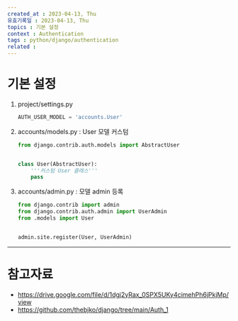 ```yaml
---
created_at : 2023-04-13, Thu
유효기록일 : 2023-04-13, Thu
topics : 기본 설정
context : Authentication
tags : python/django/authentication
related : 
---
```

# 기본 설정
1. project/settings.py
	```python
	AUTH_USER_MODEL = 'accounts.User'
	```
2. accounts/models.py : User 모델 커스텀
	```python
	from django.contrib.auth.models import AbstractUser
	
	
	class User(AbstractUser):
	    '''커스텀 User 클래스'''
	    pass
	```
3. accounts/admin.py : 모델 admin 등록
	```python
	from django.contrib import admin
	from django.contrib.auth.admin import UserAdmin
	from .models import User
	
	
	admin.site.register(User, UserAdmin)
	```



---
# 참고자료
- https://drive.google.com/file/d/1dgj2yRax_0SPX5UKy4cimehPh6jPkjMp/view
- https://github.com/thebjko/django/tree/main/Auth_1

[^1]:
